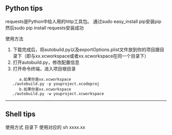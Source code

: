 ## Python tips

requests是Python中给人用的http工具包。
通过sudo easy_install pip安装pip
然后sudo pip install requests安装成功

使用方法 
1. 下载完成后，将autobuild.py以及exportOptions.plist文件放到你的项目跟目录下（即与xx.xcworkspace或者xx.xcworkspace在同一个目录下）
2. 打开autobuild.py，修改配置信息
3. 打开命令终端，进入项目根目录
```
      a.如果你是xx.xcworkspace
   ./autobuild.py -p youproject.xcodeproj
      b.如果你是xx.xcworkspace
   ./autobuild.py -w youproject.xcworkspace
```

---


## Shell tips
使用方式 
目录下 使用对应的 sh xxxx.xx
